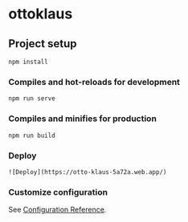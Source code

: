 # ottoklaus

## Project setup
```
npm install
```

### Compiles and hot-reloads for development
```
npm run serve
```

### Compiles and minifies for production
```
npm run build
```

### Deploy
```
![Deploy](https://otto-klaus-5a72a.web.app/)
```

### Customize configuration
See [Configuration Reference](https://cli.vuejs.org/config/).
